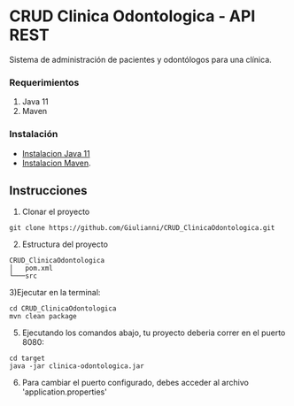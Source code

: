 # CRUD Clinica Odontologica - API REST 

Sistema de administración de pacientes y odontólogos para una clínica. 

### Requerimientos 
1) Java 11
2) Maven

### Instalación 
- [Instalacion Java 11](https://www.oracle.com/java/technologies/downloads/#java11) 
- [Instalacion Maven](https://maven.apache.org/download.cgi).

## Instrucciones 
1) Clonar el proyecto 
```
git clone https://github.com/Giulianni/CRUD_ClinicaOdontologica.git
```

2) Estructura del proyecto 
```
CRUD_ClinicaOdontologica
│   pom.xml 
└───src
```
3)Ejecutar en la terminal: 
```
cd CRUD_ClinicaOdontologica
mvn clean package
```
5) Ejecutando los comandos abajo, tu proyecto deberia correr en el puerto 8080: 
```
cd target
java -jar clinica-odontologica.jar
```
6) Para cambiar el puerto configurado, debes acceder al archivo 'application.properties'

